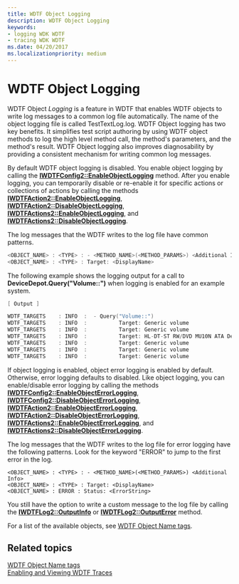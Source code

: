 ```yaml
---
title: WDTF Object Logging
description: WDTF Object Logging
keywords:
- logging WDK WDTF
- tracing WDK WDTF
ms.date: 04/20/2017
ms.localizationpriority: medium
---
```


# WDTF Object Logging





WDTF Object *Logging* is a feature in WDTF that enables WDTF objects to write log messages to a common log file automatically. The name of the object logging file is called TestTextLog.log. WDTF Object logging has two key benefits. It simplifies test script authoring by using WDTF object methods to log the high level method call, the method's parameters, and the method's result. WDTF Object logging also improves diagnosability by providing a consistent mechanism for writing common log messages.

By default WDTF object logging is disabled. You enable object logging by calling the [**IWDTFConfig2::EnableObjectLogging**](/windows-hardware/drivers/ddi/wdtf/nf-wdtf-iwdtfconfig2-enableobjectlogging) method. After you enable logging, you can temporarily disable or re-enable it for specific actions or collections of actions by calling the methods [**IWDTFAction2::EnableObjectLogging**](/windows-hardware/drivers/ddi/wdtf/nf-wdtf-iwdtfaction2-enableobjectlogging), [**IWDTFAction2::DisableObjectLogging**](/windows-hardware/drivers/ddi/wdtf/nf-wdtf-iwdtfaction2-disableobjectlogging), [**IWDTFActions2::EnableObjectLogging**](/windows-hardware/drivers/ddi/index), and [**IWDTFActions2::DisableObjectLogging**](/windows-hardware/drivers/ddi/index).

The log messages that the WDTF writes to the log file have common patterns.

```cpp
<OBJECT_NAME> : <TYPE> : - <METHOD_NAME>(<METHOD_PARAMS>) <Additional Info>
<OBJECT_NAME> : <TYPE> : Target: <DisplayName>
```

The following example shows the logging output for a call to **DeviceDepot.Query("Volume::")** when logging is enabled for an example system.

```cpp
[ Output ]

WDTF_TARGETS    : INFO  :  - Query("Volume::")
WDTF_TARGETS    : INFO  :          Target: Generic volume
WDTF_TARGETS    : INFO  :          Target: Generic volume
WDTF_TARGETS    : INFO  :          Target: HL-DT-ST RW/DVD MU10N ATA Device
WDTF_TARGETS    : INFO  :          Target: Generic volume
WDTF_TARGETS    : INFO  :          Target: Generic volume
WDTF_TARGETS    : INFO  :          Target: Generic volume
```

If object logging is enabled, object error logging is enabled by default. Otherwise, error logging defaults to disabled. Like object logging, you can enable/disable error logging by calling the methods [**IWDTFConfig2::EnableObjectErrorLogging**](/windows-hardware/drivers/ddi/wdtf/nf-wdtf-iwdtfconfig2-enableobjecterrorlogging), [**IWDTFConfig2::DisableObjectErrorLogging**](/windows-hardware/drivers/ddi/wdtf/nf-wdtf-iwdtfconfig2-disableobjecterrorlogging), [**IWDTFAction2::EnableObjectErrorLogging**](/windows-hardware/drivers/ddi/wdtf/nf-wdtf-iwdtfaction2-enableobjecterrorlogging), [**IWDTFAction2::DisableObjectErrorLogging**](/windows-hardware/drivers/ddi/wdtf/nf-wdtf-iwdtfaction2-disableobjecterrorlogging), [**IWDTFActions2::EnableObjectErrorLogging**](/windows-hardware/drivers/ddi/index), and [**IWDTFActions2::DisableObjectErrorLogging**](/windows-hardware/drivers/ddi/index).

The log messages that the WDTF writes to the log file for error logging have the following patterns. Look for the keyword "ERROR" to jump to the first error in the log.

``` syntax
<OBJECT_NAME> : <TYPE> : - <METHOD_NAME>(<METHOD_PARAMS>) <Additional Info>
<OBJECT_NAME> : <TYPE> : Target: <DisplayName>
<OBJECT_NAME> : ERROR : Status: <ErrorString>
```

You still have the option to write a custom message to the log file by calling the [**IWDTFLog2::OutputInfo**](/windows-hardware/drivers/ddi/wdtf/nf-wdtf-iwdtflog2-outputinfo) or [**IWDTFLog2::OutputError**](/windows-hardware/drivers/ddi/wdtf/nf-wdtf-iwdtflog2-outputerror) method.

For a list of the available objects, see [WDTF Object Name tags](wdtf-object-name-tags.md).

## Related topics
[WDTF Object Name tags](wdtf-object-name-tags.md)  
[Enabling and Viewing WDTF Traces](viewing-wdtf-traces.md)
